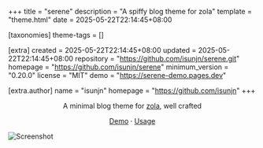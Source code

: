 
+++
title = "serene"
description = "A spiffy blog theme for zola"
template = "theme.html"
date = 2025-05-22T22:14:45+08:00

[taxonomies]
theme-tags = []

[extra]
created = 2025-05-22T22:14:45+08:00
updated = 2025-05-22T22:14:45+08:00
repository = "https://github.com/isunjn/serene.git"
homepage = "https://github.com/isunjn/serene"
minimum_version = "0.20.0"
license = "MIT"
demo = "https://serene-demo.pages.dev"

[extra.author]
name = "isunjn"
homepage = "https://github.com/isunjn"
+++        

<p align="center">
  A minimal blog theme for <a href="https://www.getzola.org">zola</a>, well crafted
</p>

<p align="center">
  <a href="https://serene-demo.pages.dev">Demo</a> ·
  <a href="https://github.com/isunjn/serene/blob/latest/USAGE.md">Usage</a>
</p>

<img alt="Screenshot" src="https://github.com/user-attachments/assets/fa0c9529-f83b-4e4d-aed9-5327a44bc828" />

        